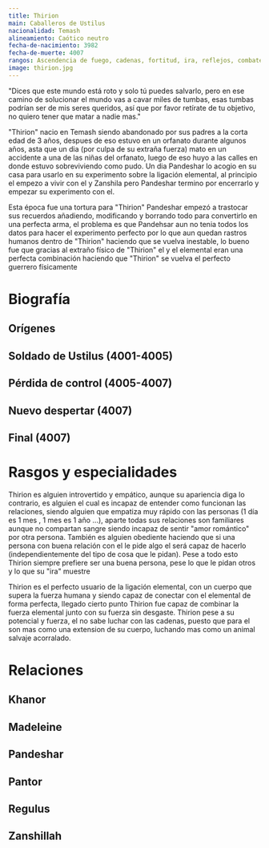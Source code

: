 ```yaml
---
title: Thirion
main: Caballeros de Ustilus
nacionalidad: Temash
alineamiento: Caótico neutro
fecha-de-nacimiento: 3982
fecha-de-muerte: 4007
rangos: Ascendencia de fuego, cadenas, fortitud, ira, reflejos, combate doble
image: thirion.jpg
---
```


"Dices que este mundo está roto y solo tú puedes salvarlo, pero en ese camino de solucionar el mundo vas a cavar miles de tumbas, esas tumbas podrían ser de mis seres queridos, así que por favor retírate de tu objetivo, no quiero tener que matar a nadie mas."

"Thirion" nacio en Temash siendo abandonado por sus padres a la corta edad de 3 años, despues de eso estuvo en un orfanato durante algunos años, asta que un dia (por culpa de su extraña fuerza) mato en un accidente a una de las niñas del orfanato, luego de eso huyo a las calles en donde estuvo sobreviviendo como pudo. Un dia Pandeshar lo acogio en su casa para usarlo en su experimento sobre la ligación elemental, al principio el empezo a vivir con el y Zanshila pero Pandeshar termino por encerrarlo y empezar su experimento con el.

Esta época fue una tortura para "Thirion" Pandeshar empezó a trastocar sus recuerdos añadiendo, modificando y  borrando todo para convertirlo en una perfecta arma, el problema es que Pandehsar aun no tenia todos los datos para hacer el experimento perfecto por lo que aun quedan rastros humanos dentro de "Thirion" haciendo que se vuelva inestable, lo bueno fue que gracias al extraño físico de "Thirion" el y el elemental eran una perfecta combinación haciendo que "Thirion" se vuelva el perfecto guerrero físicamente

# Biografía

## Orígenes



## Soldado de Ustilus (4001-4005)



## Pérdida de control (4005-4007)



## Nuevo despertar (4007)



## Final (4007)



# Rasgos y especialidades

Thirion es alguien introvertido y empático, aunque su apariencia diga lo contrario, es alguien el cual es incapaz de entender como funcionan las relaciones, siendo alguien que empatiza muy rápido con las personas (1 día es 1 mes , 1 mes es 1 año ...), aparte todas sus relaciones son familiares aunque no compartan sangre siendo incapaz de sentir "amor romántico" por otra persona. También es alguien obediente haciendo que si una persona con buena relación con el le pide algo el será capaz de hacerlo (independientemente del tipo de cosa que le pidan). Pese a todo esto Thirion siempre prefiere ser una buena persona, pese lo que le pidan otros y lo que su "ira" muestre



Thirion es el perfecto usuario de la ligación elemental, con un cuerpo que supera la fuerza humana y siendo capaz de conectar con el elemental de forma perfecta, llegado cierto punto Thirion fue capaz de combinar la fuerza elemental junto con su fuerza sin desgaste. Thirion pese a su potencial y fuerza, el no sabe luchar con las cadenas, puesto que para el son mas como una extension de su cuerpo, luchando mas como un animal salvaje acorralado.

# Relaciones

## Khanor

## Madeleine

## Pandeshar

## Pantor

## Regulus

## Zanshillah


